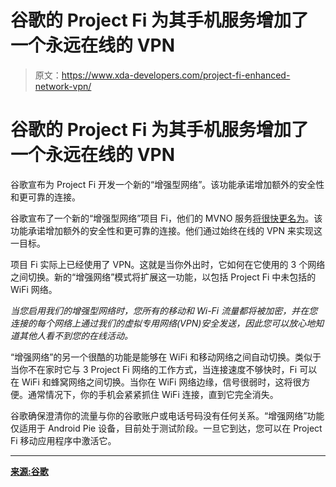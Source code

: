 # 谷歌的 Project Fi 为其手机服务增加了一个永远在线的 VPN

> 原文：<https://www.xda-developers.com/project-fi-enhanced-network-vpn/>

# 谷歌的 Project Fi 为其手机服务增加了一个永远在线的 VPN

谷歌宣布为 Project Fi 开发一个新的“增强型网络”。该功能承诺增加额外的安全性和更可靠的连接。

谷歌宣布了一个新的“增强型网络”项目 Fi，他们的 MVNO 服务[将很快更名为](https://www.xda-developers.com/project-fi-rebrand-google-fi/)。该功能承诺增加额外的安全性和更可靠的连接。他们通过始终在线的 VPN 来实现这一目标。

项目 Fi 实际上已经使用了 VPN。这就是当你外出时，它如何在它使用的 3 个网络之间切换。新的“增强网络”模式将扩展这一功能，以包括 Project Fi 中未包括的 WiFi 网络。

*当您启用我们的增强型网络时，您所有的移动和 Wi-Fi 流量都将被加密，并在您连接的每个网络上通过我们的虚拟专用网络(VPN)安全发送，因此您可以放心地知道其他人看不到您的在线活动。*

“增强网络”的另一个很酷的功能是能够在 WiFi 和移动网络之间自动切换。类似于当你不在家时它与 3 Project Fi 网络的工作方式，当连接速度不够快时，Fi 可以在 WiFi 和蜂窝网络之间切换。当你在 WiFi 网络边缘，信号很弱时，这将很方便。通常情况下，你的手机会紧紧抓住 WiFi 连接，直到它完全消失。

谷歌确保澄清你的流量与你的谷歌账户或电话号码没有任何关系。“增强网络”功能仅适用于 Android Pie 设备，目前处于测试阶段。一旦它到达，您可以在 Project Fi 移动应用程序中激活它。

* * *

[**来源:谷歌**](https://www.blog.google/products/project-fi/project-fis-enhanced-network-brings-faster-more-secure-connections/)